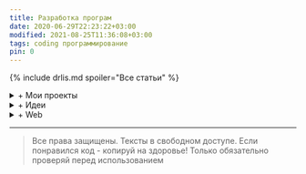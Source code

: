```yaml
---
title: Разработка програм
date: 2020-06-29T22:23:22+03:00
modified: 2021-08-25T11:36:08+03:00
tags: coding программирование
pin: 0
---
```


{% include drlis.md spoiler="Все статьи" %}

<details markdown="1"><summary markdown="0">+ Мои проекты</summary>
{% include drlis.md tag="project" %}
</details>


<details markdown="1"><summary markdown="0">+ Идеи</summary>
{% include drlis.md dir="/projects/" tag="coding" %}
</details>

<details markdown="1"><summary markdown="0">+ Web</summary>
{% include drlis.md tag="web" %}
</details>


***

> Все права защищены. Тексты в свободном доступе. Если понравился код - копируй на здоровье! Только обязательно проверяй перед использованием
